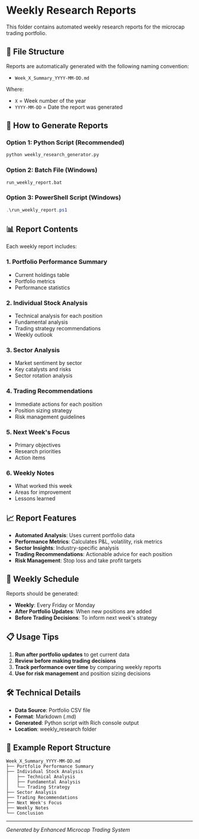 # Weekly Research Reports

This folder contains automated weekly research reports for the microcap trading portfolio.

## 📁 File Structure

Reports are automatically generated with the following naming convention:
- `Week_X_Summary_YYYY-MM-DD.md`

Where:
- `X` = Week number of the year
- `YYYY-MM-DD` = Date the report was generated

## 🚀 How to Generate Reports

### Option 1: Python Script (Recommended)
```bash
python weekly_research_generator.py
```

### Option 2: Batch File (Windows)
```bash
run_weekly_report.bat
```

### Option 3: PowerShell Script (Windows)
```powershell
.\run_weekly_report.ps1
```

## 📊 Report Contents

Each weekly report includes:

### 1. Portfolio Performance Summary
- Current holdings table
- Portfolio metrics
- Performance statistics

### 2. Individual Stock Analysis
- Technical analysis for each position
- Fundamental analysis
- Trading strategy recommendations
- Weekly outlook

### 3. Sector Analysis
- Market sentiment by sector
- Key catalysts and risks
- Sector rotation analysis

### 4. Trading Recommendations
- Immediate actions for each position
- Position sizing strategy
- Risk management guidelines

### 5. Next Week's Focus
- Primary objectives
- Research priorities
- Action items

### 6. Weekly Notes
- What worked this week
- Areas for improvement
- Lessons learned

## 📈 Report Features

- **Automated Analysis**: Uses current portfolio data
- **Performance Metrics**: Calculates P&L, volatility, risk metrics
- **Sector Insights**: Industry-specific analysis
- **Trading Recommendations**: Actionable advice for each position
- **Risk Management**: Stop loss and take profit targets

## 🔄 Weekly Schedule

Reports should be generated:
- **Weekly**: Every Friday or Monday
- **After Portfolio Updates**: When new positions are added
- **Before Trading Decisions**: To inform next week's strategy

## 📋 Usage Tips

1. **Run after portfolio updates** to get current data
2. **Review before making trading decisions**
3. **Track performance over time** by comparing weekly reports
4. **Use for risk management** and position sizing decisions

## 🛠️ Technical Details

- **Data Source**: Portfolio CSV file
- **Format**: Markdown (.md)
- **Generated**: Python script with Rich console output
- **Location**: weekly_research folder

## 📝 Example Report Structure

```
Week_X_Summary_YYYY-MM-DD.md
├── Portfolio Performance Summary
├── Individual Stock Analysis
│   ├── Technical Analysis
│   ├── Fundamental Analysis
│   └── Trading Strategy
├── Sector Analysis
├── Trading Recommendations
├── Next Week's Focus
├── Weekly Notes
└── Conclusion
```

---

*Generated by Enhanced Microcap Trading System* 
